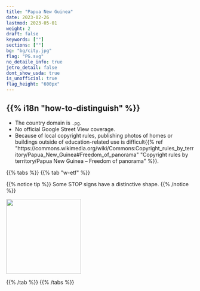 ```yaml
---
title: "Papua New Guinea"
date: 2023-02-26
lastmod: 2023-05-01
weight: 2
draft: false
keywords: [""]
sections: [""]
bg: "bg/city.jpg"
flag: "PG.svg"
no_detaile_info: true
jetro_detail: false
dont_show_usda: true
is_unofficial: true
flag_height: "600px"
---
```


<div class="main-desciption country-description">
    <h2 class="section-title">{{% i18n "how-to-distinguish" %}}</h2>
    <ul class="rule-list">
        <li>The country domain is <code>.pg</code>.</li>
        <li>No official Google Street View coverage.</li>
        <li>Because of local copyright rules, publishing photos of homes or buildings outside of education-related use is difficult{{% ref "https://commons.wikimedia.org/wiki/Commons:Copyright_rules_by_territory/Papua_New_Guinea#Freedom_of_panorama" "Copyright rules by territory/Papua New Guinea – Freedom of panorama" %}}.</li>
    </ul>
</div>

{{% tabs %}}
{{% tab "w-etf" %}}

{{% notice tip %}}
Some STOP signs have a distinctive shape.
{{% /notice %}}
<div class="googlemap-if no-margin">
<img src="/rule/oceania/papuanewguinea/Papua_New_Guinea_stop_sign.svg" width="200px">
</div>

{{% /tab %}}
{{% /tabs  %}}
